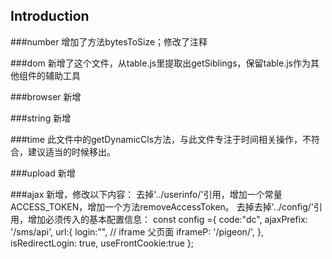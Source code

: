 ## Introduction
###number
增加了方法bytesToSize；修改了注释

###dom
新增了这个文件，从table.js里提取出getSiblings，保留table.js作为其他组件的辅助工具

###browser
新增

###string
新增

###time
此文件中的getDynamicCls方法，与此文件专注于时间相关操作，不符合，建议适当的时候移出。


###upload
新增

###ajax
新增，修改以下内容：
去掉'../userinfo/'引用，增加一个常量ACCESS_TOKEN，增加一个方法removeAccessToken。
去掉去掉'../config/'引用，增加必须传入的基本配置信息：
const config ={
  code:"dc",
  ajaxPrefix: '/sms/api',
  url:{
    login:"",
     // iframe 父页面
     iframeP: '/pigeon/',
  },
  isRedirectLogin: true,
  useFrontCookie:true
};